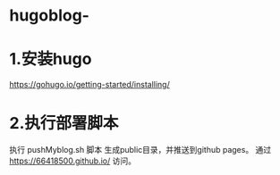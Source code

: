 # hugoblog-
# 1.安装hugo
https://gohugo.io/getting-started/installing/

# 2.执行部署脚本
执行 pushMyblog.sh 脚本 生成public目录，并推送到github pages。
通过 https://66418500.github.io/ 访问。
